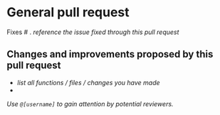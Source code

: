# General pull request

Fixes # . *reference the issue fixed through this pull request*

## Changes and improvements proposed by this pull request
- *list all functions / files / changes you have made*
- 

*Use `@[username]` to gain attention by potential reviewers.*
